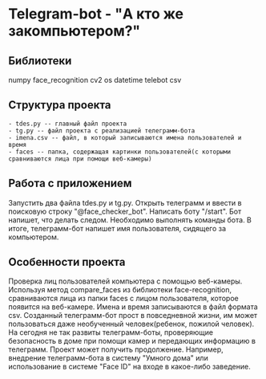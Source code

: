 # Telegram-bot - "А кто же закомпьютером?"
 
## Библиотеки
numpy
face_recognition
cv2
os
datetime
telebot 
csv


## Структура проекта
	- tdes.py -- главный файл проекта
	- tg.py -- файл проекта с реализацией телеграмм-бота
	- imena.csv -- файл, в который записываются имена пользователей и время
	- faces -- папка, содержащая картинки пользователей(с которыми сравниваются лица при помощи веб-камеры)

	

## Работа с приложением
Запустить два файла tdes.py и tg.py.
Открыть телеграмм и ввести в поисковую строку "@face_checker_bot".
Написать боту "/start".
Бот напишет, что делать следом.
Необходимо выполнять команды бота.
В итоге, телеграмм-бот напишет имя пользователя, сидящего за компьютером.  

## Особенности проекта
Проверка лиц пользователей компьютера с помощью веб-камеры. 
Используя метод compare_faces из библиотеки face-recognition, сравниваются лица из папки faces с лицом пользователя, которое появится на веб-камере. 
Имена и время записываются в файл формата csv.
Созданный телеграмм-бот прост в повседневной жизни, им может пользоваться даже необученный человек(ребенок, пожилой человек).
На сегодня не так развиты телеграмм-боты, проверяющие безопасность в доме при помощи камер и передающих информацию в телеграмм. 
Проект может получить продолжение. Например, внедрение телеграмм-бота в систему "Умного дома" или использование в системе "Face ID" на входе в какое-либо заведение.

